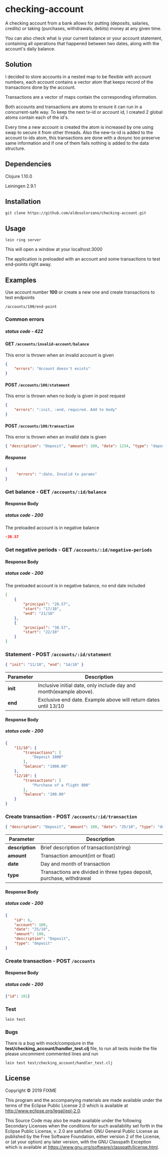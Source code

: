 # checking-account

A checking account from a bank allows for putting (deposits, salaries, credits)
or taking (purchases, withdrawals, debits) money at any given time.

You can also check what is your current balance or your account statement,
containing all operations that happened between two dates, along with the
account's daily balance.
## Solution
I decided to store accounts in a nested map to be flexible with account numbers, each account contains a vector atom that keeps record of the transactions done by the account.

Transactions are a vector of maps contain the corresponding information.

Both accounts and transactions are atoms to ensure it can run in a concurrent-safe way. To keep the next tx-id or account id, I created 2 global atoms contain each of the id's.

Every time a new account is created the atom is increased by one using swap to secure it from other threads. Also the new-tx-id is added to the account tx-ids atom, this transactions are done with a dosync too preserve same information and if one of them fails nothing is added to the data structure.
## Dependencies
Clojure 1.10.0

Leiningen 2.9.1

## Installation
```
git clone https://github.com/aldosolorzano/checking-account.git
```
## Usage

```
lein ring server
```
This will open a window at your localhost:3000

The application is preloaded with an account and some transactions to test end-points
right away.

## Examples
Use account number **100** or create a new one and create transactions to test endpoints
```
/accounts/100/end-point
```
### Common errors
##### status code - 422
#### GET `/accounts/invalid-account/balance`
This error is thrown when an invalid account is given
``` json
{
    "errors": "Account doesn't exists"
}
```
#### POST `/accounts/100/statement`
This error is thrown when no body is given in post request
``` json
{
    "errors": ":init, :end, required. Add to body"
}
```
#### POST `/accounts/100/transaction`
This error is thrown when an invalid date is given
``` json
{ "description": "Deposit", "amount": 100, "date": 1234, "type": "deposit"}
```
##### Response
``` json
{
     "errors": ":date, Invalid tx params"
}
```
### Get balance - GET `/accounts/:id/balance`
#### Response Body
##### status code - 200
The preloaded account is in negative balance
``` json
-38.57
```

### Get negative periods - GET `/accounts/:id/negative-periods`
#### Response Body
##### status code - 200
The preloaded account is in negative balance, no end date included
``` json
[
    {
        "principal": "28.57",
        "start": "17/10",
        "end": "21/10"
    },
    {
        "principal": "38.57",
        "start": "22/10"
    }
]
```

### Statement - POST `/accounts/:id/statement`
``` json
{ "init": "11/10", "end": "14/10" }
```

| Parameter | Description  |
| --------- |------------- |
| **init** | Inclusive initial date, only include day and month(example above).  |
| **end**  | Exclusive end date. Example above will return dates until 13/10|

#### Response Body
##### status code - 200
``` json
{
    "11/10": {
        "transactions": [
            "Deposit 1000"
        ],
        "balance": "1000.00"
    },
    "12/10": {
        "transactions": [
            "Purchase of a flight 800"
        ],
        "balance": "200.00"
    }
}
```

### Create transaction - POST `/accounts/:id/transaction`
``` json
{ "description": "Deposit", "amount": 100, "date": "25/10", "type": "deposit"}
```

| Parameter | Description  |
| --------- |------------- |
| **description** | Brief description of transaction(string)|
| **amount**  | Transaction amount(int or float)|
| **date**  | Day and month of transaction|
| **type**  | Transactions are divided in three types deposit, purchase, withdrawal|

#### Response Body
##### status code - 200
``` json
{
    "id": 6,
    "account": 100,
    "date": "25/10",
    "amount": 100,
    "description": "Deposit",
    "type": "deposit"
}
```
### Create transaction - POST `/accounts`

#### Response Body
##### status code - 200
``` json
{"id": 101}
```
### Test
```
lein test
```
### Bugs
There is a bug with mock/compojure in the **test/checking_account/handler_test.clj** file, to run all tests inside the file please
uncomment commented lines and run
```
lein test test/checking_account/handler_test.clj
```

## License

Copyright © 2019 FIXME

This program and the accompanying materials are made available under the
terms of the Eclipse Public License 2.0 which is available at
http://www.eclipse.org/legal/epl-2.0.

This Source Code may also be made available under the following Secondary
Licenses when the conditions for such availability set forth in the Eclipse
Public License, v. 2.0 are satisfied: GNU General Public License as published by
the Free Software Foundation, either version 2 of the License, or (at your
option) any later version, with the GNU Classpath Exception which is available
at https://www.gnu.org/software/classpath/license.html.
